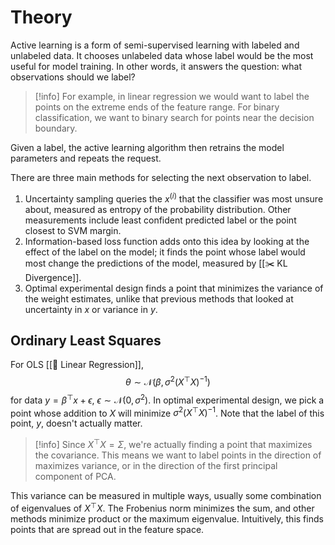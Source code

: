 # Theory
Active learning is a form of semi-supervised learning with labeled and unlabeled data. It chooses unlabeled data whose label would be the most useful for model training. In other words, it answers the question: what observations should we label?

> [!info]
> For example, in linear regression we would want to label the points on the extreme ends of the feature range. For binary classification, we want to binary search for points near the decision boundary.

Given a label, the active learning algorithm then retrains the model parameters and repeats the request.

There are three main methods for selecting the next observation to label.
1. Uncertainty sampling queries the $x^{(i)}$ that the classifier was most unsure about, measured as entropy of the probability distribution. Other measurements include least confident predicted label or the point closest to SVM margin.
2. Information-based loss function adds onto this idea by looking at the effect of the label on the model; it finds the point whose label would most change the predictions of the model, measured by [[✂️ KL Divergence]].
3. Optimal experimental design finds a point that minimizes the variance of the weight estimates, unlike that previous methods that looked at uncertainty in $x$ or variance in $y$.

## Ordinary Least Squares
For OLS [[🏦 Linear Regression]], $$\theta \sim \mathcal{N}(\beta, \sigma^2(X^\top X)^{-1})$$for data $y = \beta^\top x + \epsilon$, $\epsilon \sim \mathcal{N}(0, \sigma^2)$. In optimal experimental design, we pick a point whose addition to $X$ will minimize $\sigma^2 (X^\top X)^{-1}$. Note that the label of this point, $y$, doesn't actually matter.

> [!info]
> Since $X^\top X = \Sigma$, we're actually finding a point that maximizes the covariance. This means we want to label points in the direction of maximizes variance, or in the direction of the first principal component of PCA.

This variance can be measured in multiple ways, usually some combination of eigenvalues of $X^\top X$. The Frobenius norm minimizes the sum, and other methods minimize product or the maximum eigenvalue. Intuitively, this finds points that are spread out in the feature space.
